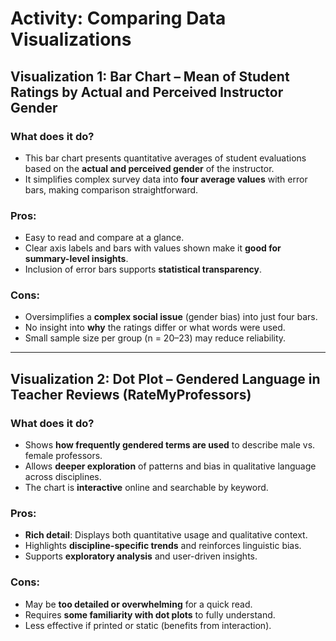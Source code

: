 # Activity: Comparing Data Visualizations

## Visualization 1: Bar Chart – Mean of Student Ratings by Actual and Perceived Instructor Gender

### What does it do?
- This bar chart presents quantitative averages of student evaluations based on the **actual and perceived gender** of the instructor.
- It simplifies complex survey data into **four average values** with error bars, making comparison straightforward.

### Pros:
- Easy to read and compare at a glance.
- Clear axis labels and bars with values shown make it **good for summary-level insights**.
- Inclusion of error bars supports **statistical transparency**.

### Cons:
- Oversimplifies a **complex social issue** (gender bias) into just four bars.
- No insight into **why** the ratings differ or what words were used.
- Small sample size per group (n = 20–23) may reduce reliability.

---

## Visualization 2: Dot Plot – Gendered Language in Teacher Reviews (RateMyProfessors)

### What does it do?
- Shows **how frequently gendered terms are used** to describe male vs. female professors.
- Allows **deeper exploration** of patterns and bias in qualitative language across disciplines.
- The chart is **interactive** online and searchable by keyword.

### Pros:
- **Rich detail**: Displays both quantitative usage and qualitative context.
- Highlights **discipline-specific trends** and reinforces linguistic bias.
- Supports **exploratory analysis** and user-driven insights.

### Cons:
- May be **too detailed or overwhelming** for a quick read.
- Requires **some familiarity with dot plots** to fully understand.
- Less effective if printed or static (benefits from interaction).
